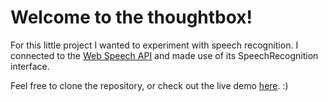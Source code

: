 # Welcome to the thoughtbox!
For this little project I wanted to experiment with speech recognition. I connected to the [Web Speech API](https://developer.mozilla.org/en-US/docs/Web/API/Web_Speech_API) and made use of its SpeechRecognition interface.

Feel free to clone the repository, or check out the live demo [here](https://karinmeijvogel.github.io/thoughtbox/). :)
